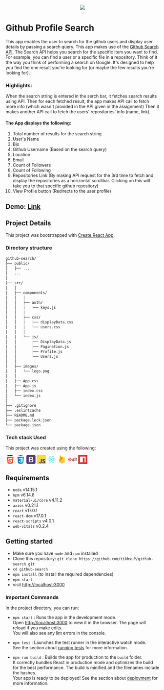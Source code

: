 <p align="center">
  <img src="https://github.com/tikhsuP/github-search/blob/main/src/images/logo.png" width="150px">
</p>

# Github Profile Search
This app enables the user to search for the github users and display user details by passing a search query. This app makes use of the [Github Search API](https://docs.github.com/en/free-pro-team@latest/rest). The Search API helps you search for the specific item you want to find. For example, you can find a user or a specific file in a repository. Think of it the way you think of performing a search on Google. It's designed to help you find the one result you're looking for (or maybe the few results you're looking for).


### Highlights:
When the search string is entered in the serch bar, it fetches search results using API.
Then for each fetched result, the app makes API call to fetch more info (which wasn't provided in the API given in the assignment)
Then it makes another API call to fetch the users' repositories' info (name, link).

#### The App displays the following:
1. Total number of results for the search string
2. User's Name
3. Bio
4. Github Username (Based on the search query)
5. Location
6. Email
7. Count of Followers
8. Count of Following
9. Repositories Link (By making API request for the 3rd time to fetch and display the repositories as a horizontal scrollbar. Clicking on this will take you to that specific github repository)
10. View Profile button (Redirects to the user profile)

## Demo: [Link](https://github0search.web.app/)

## Project Details
This project was bootstrapped with [Create React App](https://github.com/facebook/create-react-app).

### Directory structure

```
github-search/
├── public/
│   ├── ...
│   ...
│   
├── src/
│   │
│   ├── components/
│   │   │
│   │   ├── auth/
│   │   |   └── keys.js
│   │   |
│   │   ├── css/
│   │   |   ├── displayData.css
│   │   |   └── users.css
│   │   | 
│   │   └── js/
│   │       ├── DisplayData.js
│   │       ├── Pagination.js
│   │       ├── Profile.js
│   │       └── Users.js
│   │
│   ├── images/
|   │   └── logo.png
│   │ 
│   ├── App.css
│   ├── App.js
│   ├── index.css
│   └── index.js
│
├── .gitignore
├── .eslintcache
├── README.md
├── package.lock.json
└── package.json
```

### Tech stack Used

This project was created using the following:

<code><img height="30" src="https://raw.githubusercontent.com/github/explore/80688e429a7d4ef2fca1e82350fe8e3517d3494d/topics/html/html.png"></code>
<code><img height="30" src="https://raw.githubusercontent.com/github/explore/80688e429a7d4ef2fca1e82350fe8e3517d3494d/topics/css/css.png"></code>
<code><img height="30" src="https://raw.githubusercontent.com/github/explore/80688e429a7d4ef2fca1e82350fe8e3517d3494d/topics/bootstrap/bootstrap.png"></code>
<code><img height="30" src="https://raw.githubusercontent.com/github/explore/80688e429a7d4ef2fca1e82350fe8e3517d3494d/topics/javascript/javascript.png"></code>
<code><img height="30" src="https://raw.githubusercontent.com/github/explore/80688e429a7d4ef2fca1e82350fe8e3517d3494d/topics/react/react.png"></code>
<code><img height="30" src="https://raw.githubusercontent.com/github/explore/80688e429a7d4ef2fca1e82350fe8e3517d3494d/topics/firebase/firebase.png"></code>
<code><img height="30" src="https://raw.githubusercontent.com/github/explore/80688e429a7d4ef2fca1e82350fe8e3517d3494d/topics/git/git.png"></code>
<code><img height="30" src="https://raw.githubusercontent.com/github/explore/80688e429a7d4ef2fca1e82350fe8e3517d3494d/topics/npm/npm.png"></code>

## Requirements
- `node` v14.15.1
- `npm` v6.14.8
- `material-ui/core` v4.11.2
- `axios` v0.21.1
- `react` v17.0.1
- `react-dom` v17.0.1
- `react-scripts` v4.0.1
- `web-vitals` v0.2.4


## Getting started

- Make sure you have `node` and `npm` installed
- Clone this repository: `git clone https://github.com/tikhsuP/github-search.git`
- `cd github-search`
- `npm install` (to install the required dependencies)
- `npm start`
- visit [http://localhost:3000](http://localhost:3000)


### Important Commands
In the project directory, you can run:

- `npm start` : Runs the app in the development mode.\
Open [http://localhost:3000](http://localhost:3000) to view it in the browser.
The page will reload if you make edits.\
You will also see any lint errors in the console.

- `npm test` : Launches the test runner in the interactive watch mode.\
See the section about [running tests](https://facebook.github.io/create-react-app/docs/running-tests) for more information.

- `npm run build` : Builds the app for production to the `build` folder.\
It correctly bundles React in production mode and optimizes the build for the best performance.
The build is minified and the filenames include the hashes.\
Your app is ready to be deployed!
See the section about [deployment](https://facebook.github.io/create-react-app/docs/deployment) for more information.
